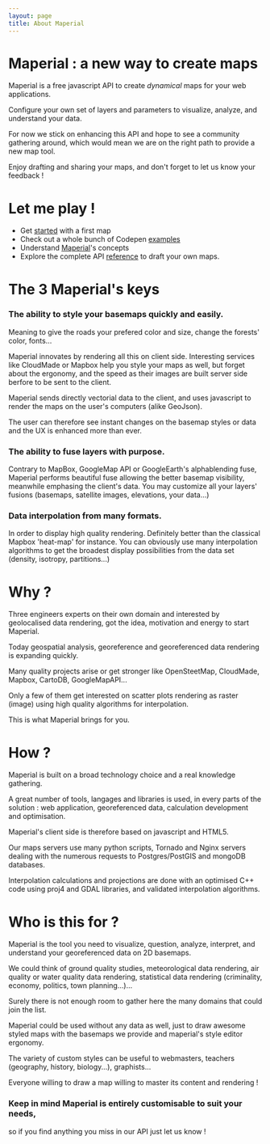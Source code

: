 ```yaml
---
layout: page
title: About Maperial
---
```


# Maperial : a new way to create maps

Maperial is a free javascript API to create *dynamical* maps for your web
applications.

Configure your own set of layers and parameters to visualize, analyze, and understand your data.

For now we stick on enhancing this API and hope to see a community
gathering around, which would mean we are on the right path to provide a new
map tool.

Enjoy drafting and sharing your maps, and don't forget
to let us know your feedback !

# Let me play !
- Get [started](#getting-started) with a first map
- Check out a whole bunch of Codepen [examples](http://codepen.io/chrisdugne/)
- Understand [Maperial](./concepts.md)'s concepts
- Explore the complete API [reference](http://static.maperial.com/doc)
to draft your own maps.



# The 3 Maperial's keys

### The ability to style your basemaps quickly and easily.

Meaning to give the roads your prefered color and size, change the forests' color, fonts...

Maperial innovates by rendering all this on client side. Interesting services like CloudMade or Mapbox help you style your maps as well, but forget about the ergonomy, and the speed as their images are built server side berfore to be sent to the client.

Maperial sends directly vectorial data to the client, and uses javascript to render the maps on the user's computers (alike GeoJson).

The user can therefore see instant changes on the basemap styles or data and the UX is enhanced more than ever.

### The ability to fuse layers with purpose.

Contrary to MapBox, GoogleMap API or GoogleEarth's alphablending fuse, Maperial performs beautiful fuse allowing the better basemap visibility, meanwhile emphasing the client's data. You may customize all your layers' fusions (basemaps, satellite images, elevations, your data...)

### Data interpolation from many formats.

In order to display high quality rendering. Definitely better than the classical Mapbox 'heat-map' for instance. You can obviously use many interpolation algorithms to get the broadest display possibilities from the data set (density, isotropy, partitions...)




# Why ?

Three engineers experts on their own domain and interested by geolocalised data rendering, got the idea, motivation and energy to start Maperial.

Today geospatial analysis, georeference and georeferenced data rendering is expanding quickly.

Many quality projects arise or get stronger like OpenSteetMap, CloudMade, Mapbox, CartoDB, GoogleMapAPI...

Only a few of them get interested on scatter plots rendering as raster (image) using high quality algorithms for interpolation.

This is what Maperial brings for you.



# How ?

Maperial is built on a broad technology choice and a real knowledge gathering.

A great number of tools, langages and libraries is used, in every parts of the solution : web application, georeferenced data, calculation development and optimisation.

Maperial's client side is therefore based on javascript and HTML5.

Our maps servers use many python scripts, Tornado and Nginx servers dealing with the numerous requests to Postgres/PostGIS and mongoDB databases.

Interpolation calculations and projections are done with an optimised C++ code using proj4 and GDAL libraries, and validated interpolation algorithms.


# Who is this for ?

Maperial is the tool you need to visualize, question, analyze, interpret, and understand your georeferenced data on 2D basemaps.

We could think of ground quality studies, meteorological data rendering, air quality or water quality data rendering, statistical data rendering (criminality, economy, politics, town planning...)...

Surely there is not enough room to gather here the many domains that could join the list.

Maperial could be used without any data as well, just to draw awesome styled maps with the basemaps we provide and maperial's style editor ergonomy.

The variety of custom styles can be useful to webmasters, teachers (geography, history, biology...), graphists...

Everyone willing to draw a map willing to master its content and rendering !

### Keep in mind Maperial is entirely customisable to suit your needs,

so if you find anything you miss in our API just let us know !

